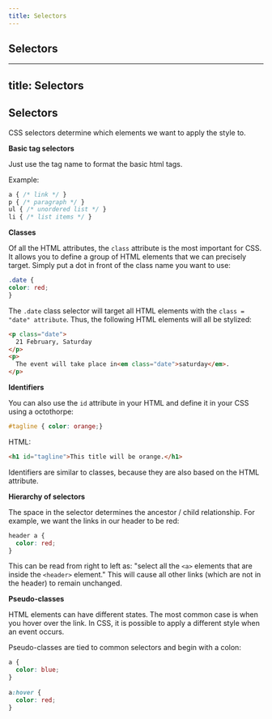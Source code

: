 ```yaml
---
title: Selectors
---
```

## Selectors

---
title: Selectors
---
## Selectors

CSS selectors determine which elements we want to apply the style to.

**Basic tag selectors**

Just use the tag name to format the basic html tags.

Example:

```css
a { /* link */ }
p { /* paragraph */ }
ul { /* unordered list */ }
li { /* list items */ }
```

**Classes**

Of all the HTML attributes, the `class` attribute is the most important for CSS. It allows you to define a group of HTML elements that we can precisely target. Simply put a dot in front of the class name you want to use:

```css
.date {
color: red;
}
```

The `.date` class selector will target all HTML elements with the `class = "date" attribute`. Thus, the following HTML elements will all be stylized:

```html
<p class="date">
  21 February, Saturday
</p>
<p>
  The event will take place in<em class="date">saturday</em>.
</p>
```

**Identifiers**

You can also use the `id` attribute in your HTML and define it in your CSS using a octothorpe:

```css
#tagline { color: orange;}
```
HTML:

```html
<h1 id="tagline">This title will be orange.</h1>
```

Identifiers are similar to classes, because they are also based on the HTML attribute.

**Hierarchy of selectors**

The space in the selector determines the ancestor / child relationship. For example, we want the links in our header to be red:

```css
header a {
  color: red;
}
```

This can be read from right to left as: "select all the `<a>` elements that are inside the `<header>` element." This will cause all other links (which are not in the header) to remain unchanged.

**Pseudo-classes**

HTML elements can have different states. The most common case is when you hover over the link. In CSS, it is possible to apply a different style when an event occurs.

Pseudo-classes are tied to common selectors and begin with a colon:

```css
a {
  color: blue;
}
  
a:hover {
  color: red;
}
```


